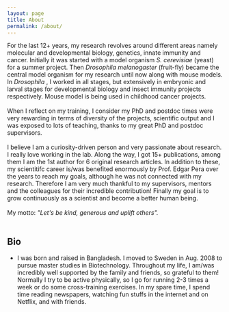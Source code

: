```yaml
---
layout: page
title: About
permalink: /about/
---
```


For the last 12+ years, my research revolves around different areas namely molecular and developmental biology, genetics, innate immunity and cancer. Initially it was started with a model organism <i> S. cerevisiae </i> (yeast) for a summer project. Then <i> Drosophila melanogaster </i> (fruit-fly) became the central model organism for my research until now along with mouse models. In <i> Drosophila </i>, I worked in all stages, but extensively in embryonic and larval stages for developmental biology and insect immunity  projects respectively. Mouse model is being used in childhood cancer projects.
<br><br>
When I reflect on my training, I consider my PhD and postdoc times were very rewarding in terms of diversity of the projects, scientific output and I was exposed to lots of teaching, thanks to my great PhD and postdoc supervisors. 
<br><br>
I believe I am a curiosity-driven person and very passionate about research. I really love working in the lab. Along the way, I got 15+ publications, among them I am the 1st author for 6 original research articles. In addition to these, my scientitifc career is/was benefited enormously by Prof. Edgar Pera over the years to reach my goals, although he was not connected with my research. Therefore I am very much thankful to my supervisors, mentors and the colleagues for their incredible contribution! Finally my goal is to grow continuously as a scientist and become a better human being. <br><br>
My motto: <i>"Let's be kind, generous and uplift others".</i><br><br>

<h2>Bio</h2>
<ul>
<li> I was born and raised in Bangladesh. I moved to Sweden in Aug. 2008 to pursue master studies in Biotechnology. Throughout my life, I am/was incredibly well supported by the family and friends, so grateful to them! Normally I try to be active physically, so I go for running 2-3 times a week or do some cross-training exercises. In my spare time, I spend time reading newspapers, watching fun stuffs in the internet and on Netflix, and with friends.
